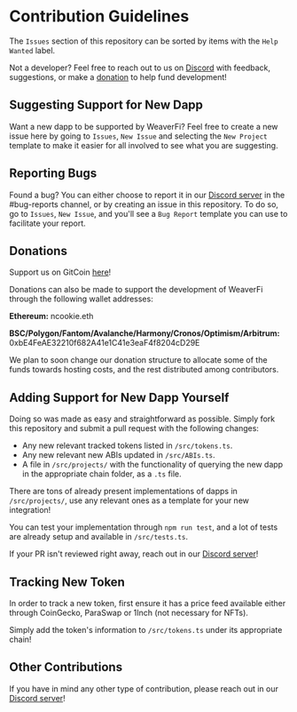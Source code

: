# Contribution Guidelines

The `Issues` section of this repository can be sorted by items with the `Help Wanted` label.

Not a developer? Feel free to reach out to us on [Discord](https://discord.com/invite/DzADcq7y75) with feedback, suggestions, or make a [donation](#donations) to help fund development!

## Suggesting Support for New Dapp

Want a new dapp to be supported by WeaverFi? Feel free to create a new issue here by going to `Issues`, `New Issue` and selecting the `New Project` template to make it easier for all involved to see what you are suggesting.

## Reporting Bugs

Found a bug? You can either choose to report it in our [Discord server](https://discord.com/invite/DzADcq7y75) in the #bug-reports channel, or by creating an issue in this repository. To do so, go to `Issues`, `New Issue`, and you'll see a `Bug Report` template you can use to facilitate your report.

## Donations

Support us on GitCoin [here](https://gitcoin.co/grants/5854/weaverfi-the-open-source-defi-portfolio-tracker)!

Donations can also be made to support the development of WeaverFi through the following wallet addresses:

**Ethereum:** ncookie.eth

**BSC/Polygon/Fantom/Avalanche/Harmony/Cronos/Optimism/Arbitrum:** 0xbE4FeAE32210f682A41e1C41e3eaF4f8204cD29E

We plan to soon change our donation structure to allocate some of the funds towards hosting costs, and the rest distributed among contributors.

## Adding Support for New Dapp Yourself

Doing so was made as easy and straightforward as possible. Simply fork this repository and submit a pull request with the following changes:

- Any new relevant tracked tokens listed in `/src/tokens.ts`.
- Any new relevant new ABIs updated in `/src/ABIs.ts`.
- A file in `/src/projects/` with the functionality of querying the new dapp in the appropriate chain folder, as a `.ts` file.

There are tons of already present implementations of dapps in `/src/projects/`, use any relevant ones as a template for your new integration!

You can test your implementation through `npm run test`, and a lot of tests are already setup and available in `/src/tests.ts`.

If your PR isn't reviewed right away, reach out in our [Discord server](https://discord.com/invite/DzADcq7y75)!

## Tracking New Token

In order to track a new token, first ensure it has a price feed available either through CoinGecko, ParaSwap or 1Inch (not necessary for NFTs).

Simply add the token's information to `/src/tokens.ts` under its appropriate chain!

## Other Contributions

If you have in mind any other type of contribution, please reach out in our [Discord server](https://discord.com/invite/DzADcq7y75)!
